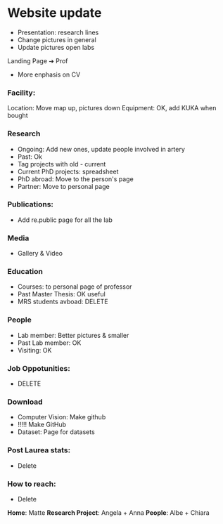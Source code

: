 # Website update

- Presentation: research lines
- Change pictures in general
- Update pictures open labs

Landing Page ➔ Prof
- More enphasis on CV

### Facility:
Location: Move map up, pictures down
Equipment: OK, add KUKA when bought

### Research
- Ongoing: Add new ones, update people involved in artery
- Past: Ok
- Tag projects with old - current
- Current PhD projects: spreadsheet
- PhD abroad: Move to the person's page
- Partner: Move to personal page

### Publications: 
- Add re.public page for all the lab

### Media
- Gallery & Video

### Education
- Courses: to personal page of professor
- Past Master Thesis: OK useful
- MRS students avboad: DELETE

### People 
- Lab member: Better pictures & smaller
- Past Lab member: OK
- Visiting: OK

### Job Oppotunities: 
- DELETE

### Download
- Computer Vision: Make github
- !!!!! Make GitHub
- Dataset: Page for datasets

### Post Laurea stats: 
- Delete

### How to reach:
- Delete

**Home**: Matte
**Research Project**: Angela + Anna
**People**: Albe + Chiara

